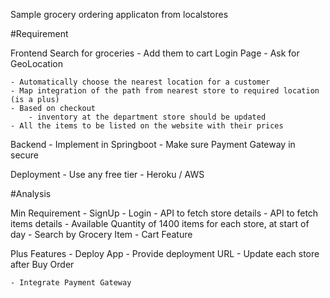 Sample grocery ordering applicaton from localstores


#Requirement

Frontend
	Search for groceries
		- Add them to cart
	Login Page
		- Ask for GeoLocation

	- Automatically choose the nearest location for a customer
	- Map integration of the path from nearest store to required location (is a plus)
	- Based on checkout
		- inventory at the department store should be updated
	- All the items to be listed on the website with their prices

Backend
	- Implement in Springboot
	- Make sure Payment Gateway in secure

Deployment
	- Use any free tier
		- Heroku / AWS


#Analysis

Min Requirement
	- SignUp
	- Login
	- API to fetch store details
	- API to fetch items details
		- Available Quantity of 1400 items for each store, at start of day
	- Search by Grocery Item
	- Cart Feature

Plus Features
	- Deploy App
		- Provide deployment URL
	- Update each store after Buy Order
	
	- Integrate Payment Gateway
